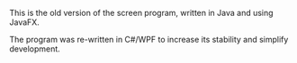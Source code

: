 This is the old version of the screen program, written in Java and using JavaFX.

The program was re-written in C#/WPF to increase its stability and simplify development.
